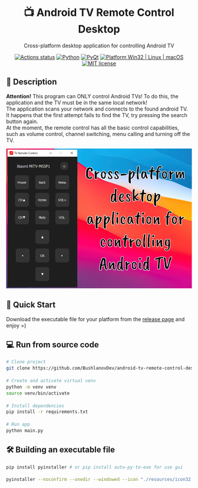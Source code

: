 <div align="center">
    <h1>📺 Android TV Remote Control Desktop</h1>
    <p>Cross-platform desktop application for controlling Android TV</p>

[![Actions status](https://github.com/BushlanovDev/android-tv-remote-control-desktop/actions/workflows/check.yml/badge.svg)](https://github.com/BushlanovDev/android-tv-remote-control-desktop/actions) 
[![Python](https://img.shields.io/badge/Python-3.12%2B-brightgreen)](https://www.python.org/downloads/)
[![PyQt](https://img.shields.io/badge/PyQt-5.15.11-brightgreen)](https://pypi.org/project/PyQt5/) 
[![Platform Win32 | Linux | macOS](https://img.shields.io/badge/Platform-Win32%20|%20Linux%20|%20macOS-brightgreen)]() 
[![MIT license](http://img.shields.io/badge/license-MIT-brightgreen.svg)](http://opensource.org/licenses/MIT) 
</div>


## 🌟 Description
**Attention!** This program can ONLY control Android TVs! To do this, the application and the TV must be in the same local network!  
The application scans your network and connects to the found android TV.  
It happens that the first attempt fails to find the TV, try pressing the search button again.  
At the moment, the remote control has all the basic control capabilities, such as volume control, channel switching, menu calling and turning off the TV.
<div align="center">
  <img src="https://github.com/BushlanovDev/android-tv-remote-control-desktop/blob/main/resources/screenshot.png?raw=true" alt="Android TV Remote Control Desktop Screenshot" width="800" />
</div>

## 🚀 Quick Start
Download the executable file for your platform from the [release page](https://github.com/BushlanovDev/android-tv-remote-control-desktop/releases) and enjoy =)

## 💻 Run from source code
```bash
# Clone project 
git clone https://github.com/BushlanovDev/android-tv-remote-control-desktop.git

# Create and activate virtual venv 
python -m venv venv
source venv/bin/activate

# Install dependencies
pip install -r requirements.txt

# Run app
python main.py
```

## 🛠️ Building an executable file
```bash
pip install pyinstaller # or pip install auto-py-to-exe for use gui

pyinstaller --noconfirm --onedir --windowed --icon "./resources/icon32.ico" --hidden-import "zeroconf._utils.ipaddress" --hidden-import "zeroconf._handlers.answers"  "./main.py"
```
